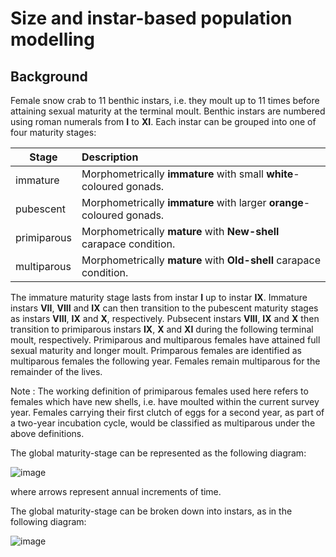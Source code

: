 # Size and instar-based population modelling

## Background

Female snow crab to 11 benthic instars, i.e. they moult up to 11 times before attaining sexual maturity at the terminal moult.
Benthic instars are numbered using roman numerals from **I** to **XI**. Each instar can be grouped into one of four maturity stages:

| Stage       | Description                                                               |
| ----------- | :------------------------------------------------------------------------ |
| immature    | Morphometrically **immature** with small **white**-coloured gonads.       |
| pubescent   | Morphometrically **immature** with larger **orange**-coloured gonads.     |
| primiparous | Morphometrically **mature** with **New-shell** carapace condition.        |
| multiparous | Morphometrically **mature** with **Old-shell** carapace condition.        |

The immature maturity stage lasts from instar **I** up to instar **IX**. Immature instars **VII**, **VIII** and **IX** can then transition to the pubescent maturity stages as instars 
**VIII**, **IX** and **X**, respectively. Pubsecent instars **VIII**, **IX** and **X** then transition to primiparous instars **IX**, **X** and **XI** during the following terminal moult, respectively. 
Primiparous and multiparous females have attained full sexual maturity and longer moult. Primparous females are identified as multiparous females the following year. Females remain
multiparous for the remainder of the lives.

Note : The working definition of primiparous females used here refers to females which have new shells, i.e. have moulted within the current survey year. Females carrying their first
clutch of eggs for a second year, as part of a two-year incubation cycle, would be classified as multiparous under the above definitions.

The global maturity-stage can be represented as the following diagram:

![image](https://github.com/TobieSurette/snow-crab-population-dynamics/assets/14942142/8fb00d82-9aa6-4513-8672-a7389fa327ea)

where arrows represent annual increments of time.

The global maturity-stage can be broken down into instars, as in the following diagram:

![image](https://github.com/TobieSurette/snow-crab-population-dynamics/assets/14942142/17b1d72a-96bd-4289-87f1-fd6b2b00c438)

